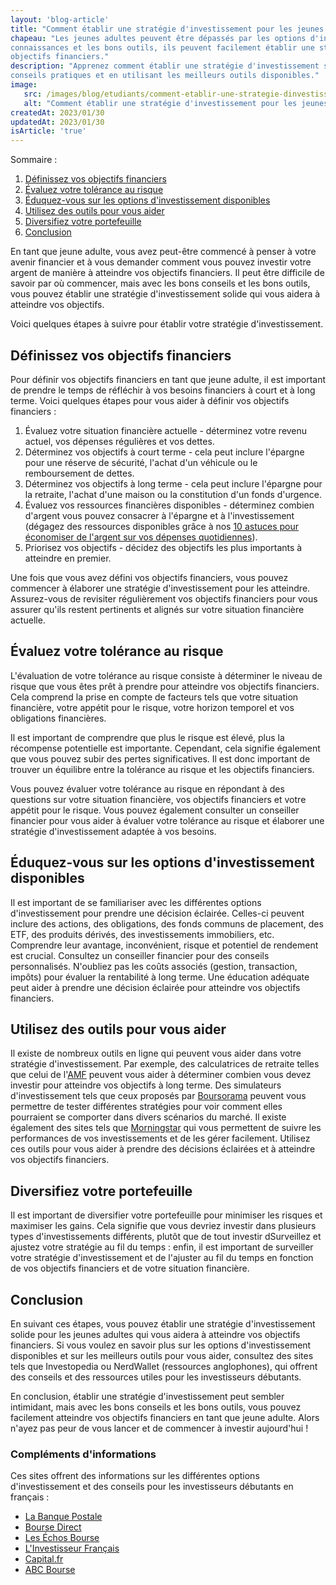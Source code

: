```yaml
---
layout: 'blog-article'
title: "Comment établir une stratégie d'investissement pour les jeunes adultes ?"
chapeau: "Les jeunes adultes peuvent être dépassés par les options d'investissement disponibles, mais avec les bonnes
connaissances et les bons outils, ils peuvent facilement établir une stratégie solide qui les aidera à atteindre leurs
objectifs financiers."
description: "Apprenez comment établir une stratégie d'investissement solide pour les jeunes adultes en suivant ces
conseils pratiques et en utilisant les meilleurs outils disponibles."
image:
   src: /images/blog/etudiants/comment-etablir-une-strategie-dinvestissement-pour-les-jeunes-adultes.png
   alt: "Comment établir une stratégie d'investissement pour les jeunes adultes ?"
createdAt: 2023/01/30
updatedAt: 2023/01/30
isArticle: 'true'
---
```


<div class="mt-4 rounded-md bg-gray-100 p-4">
Sommaire :

<ol class="flex flex-col">
    <li><a href="#définissez-vos-objectifs-financiers" title="Définissez vos objectifs financiers">Définissez vos objectifs financiers</a></li>
    <li><a href="#évaluez-votre-tolérance-au-risque" title="Évaluez votre tolérance au risque">Évaluez votre tolérance au risque</a></li>
    <li><a href="#éduquez-vous-sur-les-options-dinvestissement-disponibles" title="Éduquez-vous sur les options d'investissement disponibles">Éduquez-vous sur les options d'investissement disponibles</a></li>
    <li><a href="#utilisez-des-outils-pour-vous-aider" title="Utilisez des outils pour vous aider">Utilisez des outils pour vous aider</a></li>
    <li><a href="#diversifiez-votre-portefeuille" title="Diversifiez votre portefeuille">Diversifiez votre portefeuille</a></li>
    <li><a href="#conclusion" title="Conclusion">Conclusion</a></li>
</ol>
</div>

En tant que jeune adulte, vous avez peut-être commencé à penser à votre avenir financier et à vous demander comment
vous pouvez investir votre argent de manière à atteindre vos objectifs financiers. Il peut être difficile de savoir par
où commencer, mais avec les bons conseils et les bons outils, vous pouvez établir une stratégie d'investissement solide
qui vous aidera à atteindre vos objectifs.

Voici quelques étapes à suivre pour établir votre stratégie d'investissement.

## Définissez vos objectifs financiers

Pour définir vos objectifs financiers en tant que jeune adulte, il est important de prendre le temps de réfléchir à vos
besoins financiers à court et à long terme. Voici quelques étapes pour vous aider à définir vos objectifs financiers :

1. Évaluez votre situation financière actuelle - déterminez votre revenu actuel, vos dépenses régulières et vos dettes.
2. Déterminez vos objectifs à court terme - cela peut inclure l'épargne pour une réserve de sécurité, l'achat d'un
   véhicule ou le remboursement de dettes.
3. Déterminez vos objectifs à long terme - cela peut inclure l'épargne pour la retraite, l'achat d'une maison ou la
   constitution d'un fonds d'urgence.
4. Évaluez vos ressources financières disponibles - déterminez combien d'argent vous pouvez consacrer à l'épargne et à
   l'investissement (dégagez des ressources disponibles grâce à nos <a href="/blog/depenses-et-budgeting/10-astuces-pour-economiser-de-largent-sur-vos-depenses-quotidiennes" title="10 astuces pour économiser de l'argent sur vos dépenses quotidiennes">10 astuces pour économiser de l'argent sur vos dépenses quotidiennes</a>).
5. Priorisez vos objectifs - décidez des objectifs les plus importants à atteindre en premier.

Une fois que vous avez défini vos objectifs financiers, vous pouvez commencer à élaborer une stratégie d'investissement
pour les atteindre. Assurez-vous de revisiter régulièrement vos objectifs financiers pour vous assurer qu'ils restent
pertinents et alignés sur votre situation financière actuelle.

## Évaluez votre tolérance au risque

L'évaluation de votre tolérance au risque consiste à déterminer le niveau de risque que vous êtes prêt à prendre pour
atteindre vos objectifs financiers. Cela comprend la prise en compte de facteurs tels que votre situation financière,
votre appétit pour le risque, votre horizon temporel et vos obligations financières.

Il est important de comprendre que plus le risque est élevé, plus la récompense potentielle est importante. Cependant,
cela signifie également que vous pouvez subir des pertes significatives. Il est donc important de trouver un équilibre
entre la tolérance au risque et les objectifs financiers.

Vous pouvez évaluer votre tolérance au risque en répondant à des questions sur votre situation financière, vos objectifs
financiers et votre appétit pour le risque. Vous pouvez également consulter un conseiller financier pour vous aider à
évaluer votre tolérance au risque et élaborer une stratégie d'investissement adaptée à vos besoins.

## Éduquez-vous sur les options d'investissement disponibles

Il est important de se familiariser avec les différentes options d'investissement pour prendre une décision éclairée.
Celles-ci peuvent inclure des actions, des obligations, des fonds communs de placement, des ETF, des produits dérivés,
des investissements immobiliers, etc. Comprendre leur avantage, inconvénient, risque et potentiel de rendement est
crucial. Consultez un conseiller financier pour des conseils personnalisés. N'oubliez pas les coûts associés (gestion,
transaction, impôts) pour évaluer la rentabilité à long terme. Une éducation adéquate peut aider à prendre une décision
éclairée pour atteindre vos objectifs financiers.

## Utilisez des outils pour vous aider

Il existe de nombreux outils en ligne qui peuvent vous aider dans votre stratégie d'investissement. Par exemple, des
calculatrices de retraite telles que celui de l'<a href="https://www.amf-france.org/Outils-pratiques/Calculateurs/Retraite" target="_blank" title="AMF">AMF</a>
peuvent vous aider à déterminer combien vous devez investir pour atteindre vos objectifs à long terme. Des simulateurs
d'investissement tels que ceux proposés par <a href="https://www.boursorama.com/simulateur-investissement/" target="_blank" title="Boursorama">Boursorama</a> peuvent
vous permettre de tester différentes stratégies pour voir comment elles pourraient se comporter dans divers scénarios du
marché. Il existe également des sites tels que <a href="https://www.morningstar.fr/" target="_blank" title="Morningstar">Morningstar</a> qui vous permettent de suivre
les performances de vos investissements et de les gérer facilement. Utilisez ces outils pour vous aider à prendre des
décisions éclairées et à atteindre vos objectifs financiers.

## Diversifiez votre portefeuille

Il est important de diversifier votre portefeuille pour minimiser les risques et
maximiser les gains. Cela signifie que vous devriez investir dans plusieurs types d'investissements différents, plutôt
que de tout investir dSurveillez et ajustez votre stratégie au fil du temps : enfin, il est important de surveiller
votre stratégie d'investissement et de l'ajuster au fil du temps en fonction de vos objectifs financiers et de votre
situation financière.

## Conclusion

En suivant ces étapes, vous pouvez établir une stratégie d'investissement solide pour les jeunes adultes qui vous aidera
à atteindre vos objectifs financiers. Si vous voulez en savoir plus sur les options d'investissement disponibles et sur
les meilleurs outils pour vous aider, consultez des sites tels que Investopedia ou NerdWallet (ressources anglophones),
qui offrent des conseils
et des ressources utiles pour les investisseurs débutants.

En conclusion, établir une stratégie d'investissement peut sembler intimidant, mais avec les bons conseils et les bons
outils, vous pouvez facilement atteindre vos objectifs financiers en tant que jeune adulte. Alors n'ayez pas peur de
vous lancer et de commencer à investir aujourd'hui !

### Compléments d'informations

Ces sites offrent des informations sur les différentes options d'investissement et des conseils pour les investisseurs
débutants en français :

- <a href="https://www.labanquepostale.fr/" target="_blank" title="La Banque Postale">La Banque Postale</a>
- <a href="https://www.boursedirect.fr/" target="_blank" title="Bourse Direct">Bourse Direct</a>
- <a href="https://www.lesechos.fr/bourse" target="_blank" title="Les Échos Bourse">Les Échos Bourse</a>
- <a href="https://linvestisseurfrancais.com/" target="_blank" title="L'Investisseur Français">L'Investisseur Français</a>
- <a href="https://www.capital.fr/" target="_blank" title="Capital.fr">Capital.fr</a>
- <a href="https://www.abcbourse.com/" target="_blank" title="ABC Bourse">ABC Bourse</a>